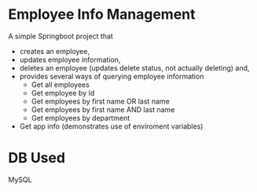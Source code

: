 # Employee Info Management
A simple Springboot project that 
- creates an employee,
- updates employee information,
- deletes an employee (updates delete status, not actually deleting) and,
- provides several ways of querying employee information
  - Get all employees
  - Get employee by Id
  - Get employees by first name OR last name
  - Get employees by first name AND last name
  - Get employees by department
- Get app info (demonstrates use of enviroment variables)

# DB Used
MySQL
